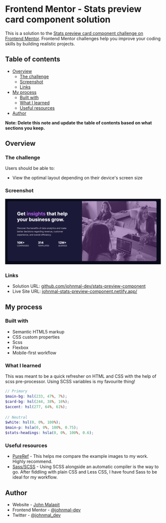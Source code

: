 # Frontend Mentor - Stats preview card component solution

This is a solution to the [Stats preview card component challenge on Frontend Mentor](https://www.frontendmentor.io/challenges/stats-preview-card-component-8JqbgoU62). Frontend Mentor challenges help you improve your coding skills by building realistic projects. 

## Table of contents

- [Overview](#overview)
  - [The challenge](#the-challenge)
  - [Screenshot](#screenshot)
  - [Links](#links)
- [My process](#my-process)
  - [Built with](#built-with)
  - [What I learned](#what-i-learned)
  - [Useful resources](#useful-resources)
- [Author](#author)

**Note: Delete this note and update the table of contents based on what sections you keep.**

## Overview

### The challenge

Users should be able to:

- View the optimal layout depending on their device's screen size

### Screenshot

![](./screenshot.png)

### Links

- Solution URL: [github.com/johnmal-dev/stats-preview-component](https://github.com/johnmal-dev/stats-preview-component)
- Live Site URL: [johnmal-stats-preview-component.netlify.app/](https://johnmal-stats-preview-component.netlify.app/)

## My process

### Built with

- Semantic HTML5 markup
- CSS custom properties
- Scss
- Flexbox
- Mobile-first workflow

### What I learned

This was meant to be a quick refresher on HTML and CSS with the help of scss pre-processor.
Using SCSS variables is my favourite thing!
```scss css
// Primary
$main-bg: hsl(233, 47%, 7%);
$card-bg: hsl(244, 38%, 16%);
$accent: hsl(277, 64%, 61%);

// Neutral
$white: hsl(0, 0%, 100%);
$main-p: hsla(0, 0%, 100%, 0.75);
$stats-headings: hsla(0, 0%, 100%, 0.6);
```
### Useful resources

- [PureRef](https://www.pureref.com/) - This helps me compare the example images to my work. Highly recommend.
- [Sass/SCSS](https://sass-lang.com/guide) - Using SCSS alongside an automatic compiler is the way to go. After fiddling with plain CSS and Less CSS, I have found Sass to be ideal for my workflow.

## Author

- Website - [John Malapit](https://www.johnmal.dev)
- Frontend Mentor - [@johnmal-dev](https://www.frontendmentor.io/profile/johnmal-dev)
- Twitter - [@johnmal_dev](https://www.twitter.com/johnmal_dev)